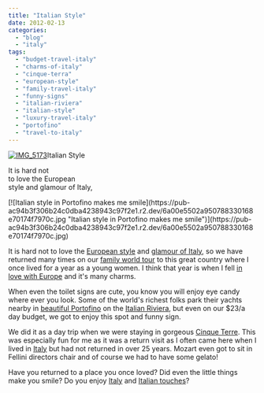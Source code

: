 ```yaml
---
title: "Italian Style"
date: 2012-02-13
categories: 
  - "blog"
  - "italy"
tags: 
  - "budget-travel-italy"
  - "charms-of-italy"
  - "cinque-terra"
  - "european-style"
  - "family-travel-italy"
  - "funny-signs"
  - "italian-riviera"
  - "italian-style"
  - "luxury-travel-italy"
  - "portofino"
  - "travel-to-italy"
---
```


[![IMG_5173](https://pub-ac94b3f306b24c0dba4238943c97f2e1.r2.dev/6a00e5502a950788330168e70170ae970c.jpg "IMG_5173")](https://pub-ac94b3f306b24c0dba4238943c97f2e1.r2.dev/6a00e5502a950788330168e70170ae970c.jpg)Italian Style

It is hard not  
to love the European  
style and glamour of Italy,

<!--more--> [![Italian style in Portofino makes me smile](https://pub-ac94b3f306b24c0dba4238943c97f2e1.r2.dev/6a00e5502a950788330168e70174f7970c.jpg "Italian style in Portofino makes me smile")](https://pub-ac94b3f306b24c0dba4238943c97f2e1.r2.dev/6a00e5502a950788330168e70174f7970c.jpg)  
  
It is hard not to love the [European style](http://soultravelers3new.local/2011/12/rv-in-europe-road-trip-europe-camping-european-style.html "European style") and [glamour of Italy](http://soultravelers3new.local/2010/09/family-travel-italy-verona-opera-carmen-aida-domingo-zeffirelli-family-friendly-educational-travel.html "glamour Italy"), so we have returned many times on our [family world tour](http://soultravelers3new.local/2012/01/amazing-family-world-tour.html "family world tour") to this great country where I once lived for a year as a young women. I think that year is when I fell [in love with Europe](http://soultravelers3new.local/2009/06/-6-month-european-family-road-trip-09.html "in love with europe") and it's many charms.  
  
When even the toilet signs are cute, you know you will enjoy eye candy where ever you look. Some of the world's richest folks park their yachts nearby in [beautiful Portofino](http://soultravelers3new.local/2010/10/family-travel-italy-portofino-family-friendly-attractions-on-italian-riviera.html "porto fino travel") on the [Italian Riviera](http://soultravelers3new.local/2009/08/cinque-terra-gem-best-budget-lodging-italy-for-family-vacation.html "Italian riviera camping"), but even on our $23/a day budget, we got to enjoy this spot and funny sign.  
  
We did it as a day trip when we were staying in gorgeous [Cinque Terre](http://soultravelers3new.local/2009/07/7-best-reasons-to-travel-cinque-terre-italy.html "cinque terra"). This was especially fun for me as it was a return visit as I often came here when I lived in [Italy](http://soultravelers3new.local/2009/08/colors-of-italy.html "Colors of Italy") but had not returned in over 25 years. Mozart even got to sit in Fellini directors chair and of course we had to have some gelato!  
  
Have you returned to a place you once loved? Did even the little things make you smile? Do you enjoy [Italy](http://soultravelers3new.local/2007/05/kids-lit-itiner.html "Italy venice travel ") and [Italian touches](http://soultravelers3new.local/2007/05/italian-memoria.html "italian touches travel")?
